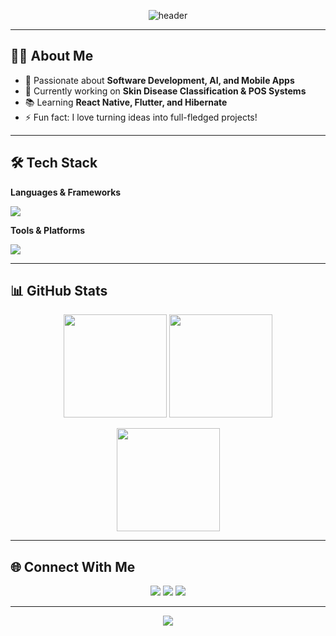 <!-- Banner -->
<p align="center">
  <img src="https://capsule-render.vercel.app/api?type=waving&color=0:6a11cb,100:2575fc&height=200&section=header&text=Hi%20I'm%20Ishara%20Gayan%20👋&fontSize=40&fontColor=ffffff" alt="header"/>
</p>

---

## 👨‍💻 About Me
- 🚀 Passionate about **Software Development, AI, and Mobile Apps**  
- 🎯 Currently working on **Skin Disease Classification & POS Systems**  
- 📚 Learning **React Native, Flutter, and Hibernate**  
- ⚡ Fun fact: I love turning ideas into full-fledged projects!  

---

## 🛠️ Tech Stack

**Languages & Frameworks**  
<p>
  <img src="https://skillicons.dev/icons?i=java,python,js,ts,html,css,react,flutter,nodejs,mysql" />
</p>

**Tools & Platforms**  
<p>
  <img src="https://skillicons.dev/icons?i=git,github,vscode,androidstudio,figma" />
</p>

---

## 📊 GitHub Stats

<p align="center">
  <img src="https://github-readme-stats.vercel.app/api?username=IsharaGayan&show_icons=true&theme=tokyonight" height="165"/>
  <img src="https://github-readme-streak-stats.herokuapp.com/?user=IsharaGayan&theme=tokyonight" height="165"/>
</p>

<p align="center">
  <img src="https://github-readme-stats.vercel.app/api/top-langs/?username=IsharaGayan&layout=compact&theme=tokyonight" height="165"/>
</p>

---

## 🌐 Connect With Me

<p align="center">
  <a href="https://www.linkedin.com/in/YOUR-LINKEDIN"><img src="https://skillicons.dev/icons?i=linkedin" /></a>
  <a href="mailto:your.email@example.com"><img src="https://skillicons.dev/icons?i=gmail" /></a>
  <a href="https://github.com/IsharaGayan"><img src="https://skillicons.dev/icons?i=github" /></a>
</p>

---

<!-- Footer -->
<p align="center">
  <img src="https://capsule-render.vercel.app/api?type=waving&color=0:2575fc,100:6a11cb&height=120&section=footer" />
</p>
